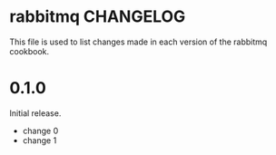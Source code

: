 # rabbitmq CHANGELOG

This file is used to list changes made in each version of the rabbitmq cookbook.

# 0.1.0

Initial release.

- change 0
- change 1

